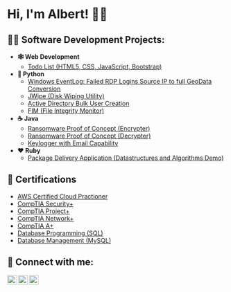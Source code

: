 <h1>Hi, I'm Albert! 👋🏼

<h2>👨‍💻 Software Development Projects:</h2>

- <b>🕸 Web Development</b>
  - [Todo List (HTML5, CSS, JavaScript, Bootstrap)](https://chekhov.netlify.app/index.html)
- <b>🐍 Python</b>
  - [Windows EventLog: Failed RDP Logins Source IP to full GeoData Conversion](https://github.com/joshmadakor1/Sentinel-Lab)
  - [JWipe (Disk Wiping Utility)](https://github.com/joshmadakor1/Jwipe.PowerShell)
  - [Active Directory Bulk User Creation](https://github.com/joshmadakor1/AD_PS)
  - [FIM (File Integrity Monitor)](https://github.com/joshmadakor1/PowerShell-Integrity-FIM)
- <b>☕️ Java</b>
  - [Ransomware Proof of Concept (Encrypter)](https://github.com/joshmadakor1/EncrypterPOC)
  - [Ransomware Proof of Concept (Decrypter)](https://github.com/joshmadakor1/DecrypterPOC)
  - [Keylogger with Email Capability](https://github.com/joshmadakor1/Key-Logger-With-Email)
- <b>❤️ Ruby</b>
  - [Package Delivery Application (Datastructures and Algorithms Demo)](https://github.com/joshmadakor1/Package-Delivery-Pathfinding-Algorithm)

<h2>📄 Certifications</h2>

- [AWS Certified Cloud Practioner](https://www.credly.com/users/albert-e-ramos/badges)
- [CompTIA Security+](https://www.credly.com/users/albert-e-ramos/badges)
- [CompTIA Project+](https://www.credly.com/users/albert-e-ramos/badges)
- [CompTIA Network+](https://www.credly.com/users/albert-e-ramos/badges)
- [CompTIA A+](https://www.credly.com/users/albert-e-ramos/badges)
- [Database Programming (SQL)](https://www.credly.com/users/albert-e-ramos/badges)
- [Database Management (MySQL)](https://www.credly.com/users/albert-e-ramos/badges)

<h2> 🤳 Connect with me:</h2>

[<img align="left" alt="JoshMadakor | Twitter" width="22px" src="https://cdn.jsdelivr.net/npm/simple-icons@v3/icons/twitter.svg" />][twitter]
[<img align="left" alt="JoshMadakor | LinkedIn" width="22px" src="https://cdn.jsdelivr.net/npm/simple-icons@v3/icons/linkedin.svg" />][linkedin]
[<img align="left" alt="JoshMadakor | Instagram" width="22px" src="https://cdn.jsdelivr.net/npm/simple-icons@v3/icons/instagram.svg" />][instagram]

[twitter]: https://twitter.com/joshmadakor
[instagram]: https://www.instagram.com/joshmadakor/
[linkedin]: https://linkedin.com/in/joshmadakor

<!--
**albertintech/albertintech** is a ✨ _special_ ✨ repository because its `README.md` (this file) appears on your GitHub profile.

Here are some ideas to get you started:

- 🔭 I’m currently working on ...
- 🌱 I’m currently learning ...
- 👯 I’m looking to collaborate on ...
- 🤔 I’m looking for help with ...
- 💬 Ask me about ...
- 📫 How to reach me: ...
- 😄 Pronouns: ...
- ⚡ Fun fact: ...
-->
